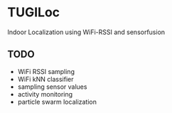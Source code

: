 # TUGILoc
Indoor Localization using WiFi-RSSI and sensorfusion

## TODO
- WiFi RSSI sampling
- WiFi kNN classifier
- sampling sensor values
- activity monitoring
- particle swarm localization
